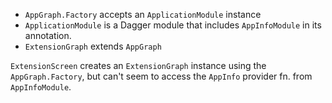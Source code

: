 

- `AppGraph.Factory` accepts an `ApplicationModule` instance
- `ApplicationModule` is a Dagger module that includes `AppInfoModule` in its annotation.
- `ExtensionGraph` extends `AppGraph`

`ExtensionScreen` creates an `ExtensionGraph` instance using the `AppGraph.Factory`, but can't seem to access the `AppInfo` provider fn. from `AppInfoModule`.